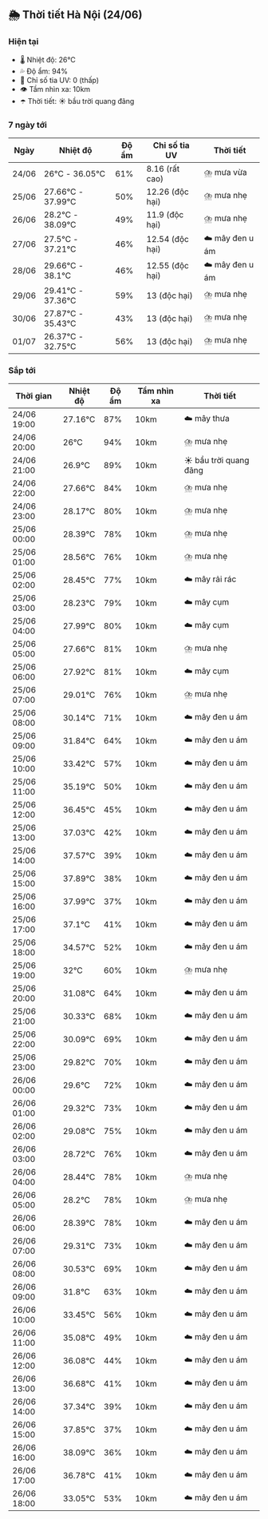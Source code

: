 ## 🌦️ Thời tiết Hà Nội (24/06)

### Hiện tại

- 🌡️ Nhiệt độ: 26℃
- 💦 Độ ẩm: 94%
- 🌟 Chỉ số tia UV: 0 (thấp)
- 👁️ Tầm nhìn xa: 10km
- ☂️ Thời tiết: ☀️ bầu trời quang đãng

### 7 ngày tới

| Ngày | Nhiệt độ | Độ ẩm | Chỉ số tia UV | Thời tiết |
| --- | --- | --- | --- | --- |
| 24/06 | 26℃ - 36.05℃ | 61% | 8.16 (rất cao) | ⛈️ mưa vừa |
| 25/06 | 27.66℃ - 37.99℃ | 50% | 12.26 (độc hại) | ⛈️ mưa nhẹ |
| 26/06 | 28.2℃ - 38.09℃ | 49% | 11.9 (độc hại) | ⛈️ mưa nhẹ |
| 27/06 | 27.5℃ - 37.21℃ | 46% | 12.54 (độc hại) | ☁️ mây đen u ám |
| 28/06 | 29.66℃ - 38.1℃ | 46% | 12.55 (độc hại) | ☁️ mây đen u ám |
| 29/06 | 29.41℃ - 37.36℃ | 59% | 13 (độc hại) | ⛈️ mưa nhẹ |
| 30/06 | 27.87℃ - 35.43℃ | 43% | 13 (độc hại) | ⛈️ mưa nhẹ |
| 01/07 | 26.37℃ - 32.75℃ | 56% | 13 (độc hại) | ⛈️ mưa nhẹ |

### Sắp tới

| Thời gian | Nhiệt độ | Độ ẩm | Tầm nhìn xa | Thời tiết |
| --- | --- | --- | --- | --- |
| 24/06 19:00 | 27.16℃ | 87% | 10km | ☁️ mây thưa |
| 24/06 20:00 | 26℃ | 94% | 10km | ⛈️ mưa nhẹ |
| 24/06 21:00 | 26.9℃ | 89% | 10km | ☀️ bầu trời quang đãng |
| 24/06 22:00 | 27.66℃ | 84% | 10km | ⛈️ mưa nhẹ |
| 24/06 23:00 | 28.17℃ | 80% | 10km | ⛈️ mưa nhẹ |
| 25/06 00:00 | 28.39℃ | 78% | 10km | ⛈️ mưa nhẹ |
| 25/06 01:00 | 28.56℃ | 76% | 10km | ⛈️ mưa nhẹ |
| 25/06 02:00 | 28.45℃ | 77% | 10km | ☁️ mây rải rác |
| 25/06 03:00 | 28.23℃ | 79% | 10km | ☁️ mây cụm |
| 25/06 04:00 | 27.99℃ | 80% | 10km | ☁️ mây cụm |
| 25/06 05:00 | 27.66℃ | 81% | 10km | ⛈️ mưa nhẹ |
| 25/06 06:00 | 27.92℃ | 81% | 10km | ☁️ mây cụm |
| 25/06 07:00 | 29.01℃ | 76% | 10km | ⛈️ mưa nhẹ |
| 25/06 08:00 | 30.14℃ | 71% | 10km | ☁️ mây đen u ám |
| 25/06 09:00 | 31.84℃ | 64% | 10km | ☁️ mây đen u ám |
| 25/06 10:00 | 33.42℃ | 57% | 10km | ☁️ mây đen u ám |
| 25/06 11:00 | 35.19℃ | 50% | 10km | ☁️ mây đen u ám |
| 25/06 12:00 | 36.45℃ | 45% | 10km | ☁️ mây đen u ám |
| 25/06 13:00 | 37.03℃ | 42% | 10km | ☁️ mây đen u ám |
| 25/06 14:00 | 37.57℃ | 39% | 10km | ☁️ mây đen u ám |
| 25/06 15:00 | 37.89℃ | 38% | 10km | ☁️ mây đen u ám |
| 25/06 16:00 | 37.99℃ | 37% | 10km | ☁️ mây đen u ám |
| 25/06 17:00 | 37.1℃ | 41% | 10km | ☁️ mây đen u ám |
| 25/06 18:00 | 34.57℃ | 52% | 10km | ☁️ mây đen u ám |
| 25/06 19:00 | 32℃ | 60% | 10km | ⛈️ mưa nhẹ |
| 25/06 20:00 | 31.08℃ | 64% | 10km | ☁️ mây đen u ám |
| 25/06 21:00 | 30.33℃ | 68% | 10km | ☁️ mây đen u ám |
| 25/06 22:00 | 30.09℃ | 69% | 10km | ☁️ mây đen u ám |
| 25/06 23:00 | 29.82℃ | 70% | 10km | ☁️ mây đen u ám |
| 26/06 00:00 | 29.6℃ | 72% | 10km | ☁️ mây đen u ám |
| 26/06 01:00 | 29.32℃ | 73% | 10km | ☁️ mây đen u ám |
| 26/06 02:00 | 29.08℃ | 75% | 10km | ☁️ mây đen u ám |
| 26/06 03:00 | 28.72℃ | 76% | 10km | ☁️ mây đen u ám |
| 26/06 04:00 | 28.44℃ | 78% | 10km | ⛈️ mưa nhẹ |
| 26/06 05:00 | 28.2℃ | 78% | 10km | ⛈️ mưa nhẹ |
| 26/06 06:00 | 28.39℃ | 78% | 10km | ☁️ mây đen u ám |
| 26/06 07:00 | 29.31℃ | 73% | 10km | ☁️ mây đen u ám |
| 26/06 08:00 | 30.53℃ | 69% | 10km | ☁️ mây đen u ám |
| 26/06 09:00 | 31.8℃ | 63% | 10km | ☁️ mây đen u ám |
| 26/06 10:00 | 33.45℃ | 56% | 10km | ☁️ mây đen u ám |
| 26/06 11:00 | 35.08℃ | 49% | 10km | ☁️ mây đen u ám |
| 26/06 12:00 | 36.08℃ | 44% | 10km | ☁️ mây đen u ám |
| 26/06 13:00 | 36.68℃ | 41% | 10km | ☁️ mây đen u ám |
| 26/06 14:00 | 37.34℃ | 39% | 10km | ☁️ mây đen u ám |
| 26/06 15:00 | 37.85℃ | 37% | 10km | ☁️ mây đen u ám |
| 26/06 16:00 | 38.09℃ | 36% | 10km | ☁️ mây đen u ám |
| 26/06 17:00 | 36.78℃ | 41% | 10km | ☁️ mây đen u ám |
| 26/06 18:00 | 33.05℃ | 53% | 10km | ☁️ mây đen u ám |

